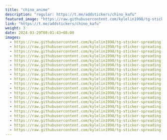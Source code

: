 ```yaml
---
title: "chino_anime"
description: "regular: https://t.me/addstickers/chino_kafu"
featured_image: "https://raw.githubusercontent.com/kylelin1998/tg-sticker-spreading-worldwide-images/main/img/408cbe9a-d516-445a-b201-72fb360d19f0.jpg"
link: "https://t.me/addstickers/chino_kafu"
weight: 3
date: 2024-03-29T08:01:43+08:00
images:
  - https://raw.githubusercontent.com/kylelin1998/tg-sticker-spreading-worldwide-images/main/img/408cbe9a-d516-445a-b201-72fb360d19f0.jpg
  - https://raw.githubusercontent.com/kylelin1998/tg-sticker-spreading-worldwide-images/main/img/9423bbbe-6823-4ef4-a758-1f3d09786780.jpg
  - https://raw.githubusercontent.com/kylelin1998/tg-sticker-spreading-worldwide-images/main/img/353376c6-74f4-4077-b442-b5bf2f793cc7.jpg
  - https://raw.githubusercontent.com/kylelin1998/tg-sticker-spreading-worldwide-images/main/img/b047b338-5486-4bdc-b5aa-a39bd7c3d655.jpg
  - https://raw.githubusercontent.com/kylelin1998/tg-sticker-spreading-worldwide-images/main/img/f232ae5e-dd21-4a37-88df-a015e4922556.jpg
  - https://raw.githubusercontent.com/kylelin1998/tg-sticker-spreading-worldwide-images/main/img/c342d582-299b-4005-a2e6-e73b625c4b53.jpg
  - https://raw.githubusercontent.com/kylelin1998/tg-sticker-spreading-worldwide-images/main/img/0e54a746-49d6-4ccf-b842-eece05ffb906.jpg
  - https://raw.githubusercontent.com/kylelin1998/tg-sticker-spreading-worldwide-images/main/img/ad374875-f61e-4b2c-bd59-cdac625ef8d1.jpg
  - https://raw.githubusercontent.com/kylelin1998/tg-sticker-spreading-worldwide-images/main/img/af86ff6d-97b3-47f5-8d14-6fcd9a74f87a.jpg
  - https://raw.githubusercontent.com/kylelin1998/tg-sticker-spreading-worldwide-images/main/img/d193162a-a927-45b4-8492-6b3c4605c7d1.jpg
  - https://raw.githubusercontent.com/kylelin1998/tg-sticker-spreading-worldwide-images/main/img/a9e7fdf0-6c07-488f-90f1-e943c3e610f6.jpg
  - https://raw.githubusercontent.com/kylelin1998/tg-sticker-spreading-worldwide-images/main/img/cc3d4916-1771-46af-b121-80da64cf046f.jpg
  - https://raw.githubusercontent.com/kylelin1998/tg-sticker-spreading-worldwide-images/main/img/dd5ba8e1-8b2f-4e7e-b56b-0e3c9fe976cd.jpg
  - https://raw.githubusercontent.com/kylelin1998/tg-sticker-spreading-worldwide-images/main/img/8e1721e0-49d8-4ced-ad6f-73ea021af7f5.jpg
  - https://raw.githubusercontent.com/kylelin1998/tg-sticker-spreading-worldwide-images/main/img/40709124-b022-47b4-a1eb-960ad7b1738c.jpg
  - https://raw.githubusercontent.com/kylelin1998/tg-sticker-spreading-worldwide-images/main/img/77af5244-1d4a-4aa0-a222-7e3394162661.jpg
  - https://raw.githubusercontent.com/kylelin1998/tg-sticker-spreading-worldwide-images/main/img/41b4e107-ab38-4a78-a7a1-052556f5269a.jpg
  - https://raw.githubusercontent.com/kylelin1998/tg-sticker-spreading-worldwide-images/main/img/aa1d875a-d7ef-4e76-96ad-c7a705d9682e.jpg
  - https://raw.githubusercontent.com/kylelin1998/tg-sticker-spreading-worldwide-images/main/img/10987424-966b-4427-93a8-3c2160e78e70.jpg
  - https://raw.githubusercontent.com/kylelin1998/tg-sticker-spreading-worldwide-images/main/img/0858d50d-fdd1-4548-8bb8-981831db7245.jpg
---
```


